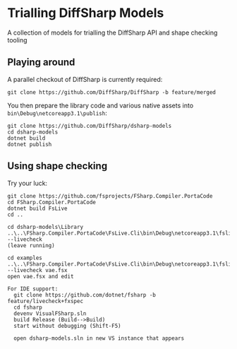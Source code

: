 
# Trialling DiffSharp Models

A collection of models for trialling the DiffSharp API and shape checking tooling

## Playing around

A parallel checkout of DiffSharp is currently required:

	git clone https://github.com/DiffSharp/DiffSharp -b feature/merged

You then prepare the library code and various native assets into `bin\Debug\netcoreapp3.1\publish`:

	git clone https://github.com/DiffSharp/dsharp-models
	cd dsharp-models
	dotnet build
	dotnet publish

## Using shape checking

Try your luck:

	git clone https://github.com/fsprojects/FSharp.Compiler.PortaCode
	cd FSharp.Compiler.PortaCode
	dotnet build FsLive
	cd ..

	cd dsharp-models\Library
	..\..\FSharp.Compiler.PortaCode\FsLive.Cli\bin\Debug\netcoreapp3.1\fslive.exe --livecheck
	(leave running)

	cd examples
	..\..\FSharp.Compiler.PortaCode\FsLive.Cli\bin\Debug\netcoreapp3.1\fslive.exe --livecheck vae.fsx
    open vae.fsx and edit

	For IDE support:
	  git clone https://github.com/dotnet/fsharp -b feature/livecheck+fxspec
	  cd fsharp
	  devenv VisualFSharp.sln
	  build Release (Build-->Build)
	  start without debugging (Shift-F5)

	  open dsharp-models.sln in new VS instance that appears
